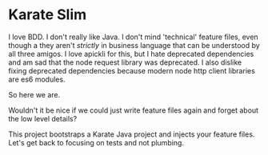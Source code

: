 # Karate Slim

I love BDD. I don't really like Java. I don't mind 'technical' feature files, even though
a they aren't _strictly_ in business language that can be understood by all 
three amigos. I love apickli for this, but I hate deprecated dependencies and
am sad that the node request library was deprecated. I also dislike fixing deprecated
dependencies because modern node http client libraries are es6 modules.

So here we are.

Wouldn't it be nice if we could just write feature files again and forget
about the low level details?

This project bootstraps a Karate Java project and injects your feature files. Let's
get back to focusing on tests and not plumbing.
